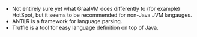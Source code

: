 - Not entirely sure yet what GraalVM does differently to (for example) HotSpot, but it seems to be recommended for non-Java JVM langauges.
- ANTLR is a framework for language parsing.
- Truffle is a tool for easy language definition on top of Java.